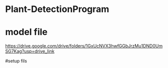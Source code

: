 # Plant-DetectionProgram


# model file
https://drive.google.com/drive/folders/1GxUcNVX3hwfGGbJrzMu1DND0UmSG7Kag?usp=drive_link

#setup fils
>>
